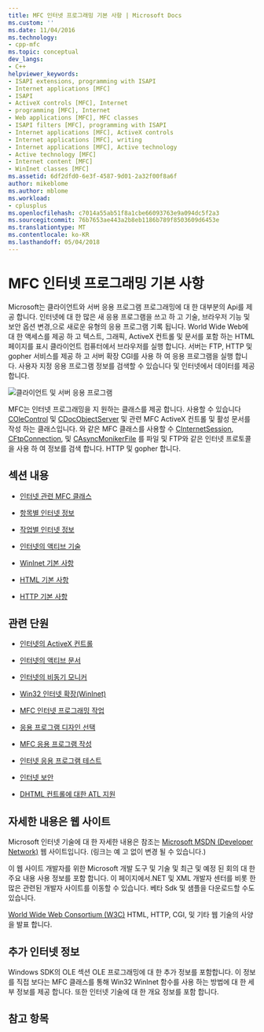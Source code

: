 ```yaml
---
title: MFC 인터넷 프로그래밍 기본 사항 | Microsoft Docs
ms.custom: ''
ms.date: 11/04/2016
ms.technology:
- cpp-mfc
ms.topic: conceptual
dev_langs:
- C++
helpviewer_keywords:
- ISAPI extensions, programming with ISAPI
- Internet applications [MFC]
- ISAPI
- ActiveX controls [MFC], Internet
- programming [MFC], Internet
- Web applications [MFC], MFC classes
- ISAPI filters [MFC], programming with ISAPI
- Internet applications [MFC], ActiveX controls
- Internet applications [MFC], writing
- Internet applications [MFC], Active technology
- Active technology [MFC]
- Internet content [MFC]
- WinInet classes [MFC]
ms.assetid: 6df2dfd0-6e3f-4587-9d01-2a32f00f8a6f
author: mikeblome
ms.author: mblome
ms.workload:
- cplusplus
ms.openlocfilehash: c7014a55ab51f8a1cbe66093763e9a094dc5f2a3
ms.sourcegitcommit: 76b7653ae443a2b8eb1186b789f8503609d6453e
ms.translationtype: MT
ms.contentlocale: ko-KR
ms.lasthandoff: 05/04/2018
---
```

# <a name="mfc-internet-programming-basics"></a>MFC 인터넷 프로그래밍 기본 사항
Microsoft는 클라이언트와 서버 응용 프로그램 프로그래밍에 대 한 대부분의 Api를 제공 합니다. 인터넷에 대 한 많은 새 응용 프로그램을 쓰고 하 고 기술, 브라우저 기능 및 보안 옵션 변경,으로 새로운 유형의 응용 프로그램 기록 됩니다. World Wide Web에 대 한 액세스를 제공 하 고 텍스트, 그래픽, ActiveX 컨트롤 및 문서를 포함 하는 HTML 페이지를 표시 클라이언트 컴퓨터에서 브라우저를 실행 합니다. 서버는 FTP, HTTP 및 gopher 서비스를 제공 하 고 서버 확장 CGI를 사용 하 여 응용 프로그램을 실행 합니다. 사용자 지정 응용 프로그램 정보를 검색할 수 있습니다 및 인터넷에서 데이터를 제공 합니다.  
  
 ![클라이언트 및 서버 응용 프로그램](../mfc/media/vc38bq1.gif "vc38bq1")  
  
 MFC는 인터넷 프로그래밍을 지 원하는 클래스를 제공 합니다. 사용할 수 있습니다 [COleControl](../mfc/reference/colecontrol-class.md) 및 [CDocObjectServer](../mfc/reference/cdocobjectserver-class.md) 및 관련 MFC ActiveX 컨트롤 및 활성 문서를 작성 하는 클래스입니다. 와 같은 MFC 클래스를 사용할 수 [CInternetSession](../mfc/reference/cinternetsession-class.md), [CFtpConnection](../mfc/reference/cftpconnection-class.md), 및 [CAsyncMonikerFile](../mfc/reference/casyncmonikerfile-class.md) 를 파일 및 FTP와 같은 인터넷 프로토콜을 사용 하 여 정보를 검색 합니다. HTTP 및 gopher 합니다.  
  
## <a name="in-this-section"></a>섹션 내용  
  
-   [인터넷 관련 MFC 클래스](../mfc/internet-related-mfc-classes.md)  
  
-   [항목별 인터넷 정보](../mfc/internet-information-by-topic.md)  
  
-   [작업별 인터넷 정보](../mfc/internet-information-by-task.md)  
  
-   [인터넷의 액티브 기술](../mfc/active-technology-on-the-internet.md)  
  
-   [WinInet 기본 사항](../mfc/wininet-basics.md)  
  
-   [HTML 기본 사항](../mfc/html-basics.md)  
  
-   [HTTP 기본 사항](../mfc/http-basics.md)  
  
## <a name="related-sections"></a>관련 단원  
  
-   [인터넷의 ActiveX 컨트롤](../mfc/activex-controls-on-the-internet.md)  
  
-   [인터넷의 액티브 문서](../mfc/active-documents-on-the-internet.md)  
  
-   [인터넷의 비동기 모니커](../mfc/asynchronous-monikers-on-the-internet.md)  
  
-   [Win32 인터넷 확장(WinInet)](../mfc/win32-internet-extensions-wininet.md)  
  
-   [MFC 인터넷 프로그래밍 작업](../mfc/mfc-internet-programming-tasks.md)  
  
-   [응용 프로그램 디자인 선택](../mfc/application-design-choices.md)  
  
-   [MFC 응용 프로그램 작성](../mfc/writing-mfc-applications.md)  
  
-   [인터넷 응용 프로그램 테스트](../mfc/testing-internet-applications.md)  
  
-   [인터넷 보안](../mfc/internet-security-cpp.md)  
  
-   [DHTML 컨트롤에 대한 ATL 지원](../atl/atl-support-for-dhtml-controls.md)  
  
##  <a name="_core_web_sites_for_more_information"></a> 자세한 내용은 웹 사이트  
 Microsoft 인터넷 기술에 대 한 자세한 내용은 참조는 [Microsoft MSDN (Developer Network)](http://go.microsoft.com/fwlink/p/?linkid=56322) 웹 사이트입니다. (링크는 예 고 없이 변경 될 수 있습니다.)  
  
 이 웹 사이트 개발자를 위한 Microsoft 개발 도구 및 기술 및 최근 및 예정 된 회의 대 한 주요 내용 사용 정보를 포함 합니다. 이 페이지에서.NET 및 XML 개발자 센터를 비롯 한 많은 관련된 개발자 사이트를 이동할 수 있습니다. 베타 Sdk 및 샘플을 다운로드할 수도 있습니다.  
  
 [World Wide Web Consortium (W3C)](http://go.microsoft.com/fwlink/p/?linkid=37125) HTML, HTTP, CGI, 및 기타 웹 기술의 사양을 발표 합니다.  
  
##  <a name="_core_more_internet_help"></a> 추가 인터넷 정보  
 Windows SDK의 OLE 섹션 OLE 프로그래밍에 대 한 추가 정보를 포함합니다. 이 정보를 직접 보다는 MFC 클래스를 통해 Win32 WinInet 함수를 사용 하는 방법에 대 한 세부 정보를 제공 합니다. 또한 인터넷 기술에 대 한 개요 정보를 포함 합니다.  
  
## <a name="see-also"></a>참고 항목  



